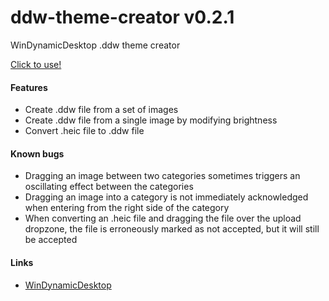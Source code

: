 # ddw-theme-creator v0.2.1
WinDynamicDesktop .ddw theme creator

[Click to use!](https://ddw-theme-creator.vercel.app/)

#### Features

* Create .ddw file from a set of images
* Create .ddw file from a single image by modifying brightness
* Convert .heic file to .ddw file

#### Known bugs

* Dragging an image between two categories sometimes triggers an oscillating effect between the categories
* Dragging an image into a category is not immediately acknowledged when entering from the right side of the category
* When converting an .heic file and dragging the file over the upload dropzone, the file is erroneously marked as not accepted, but it will still be accepted

#### Links

* [WinDynamicDesktop](https://github.com/t1m0thyj/WinDynamicDesktop)
